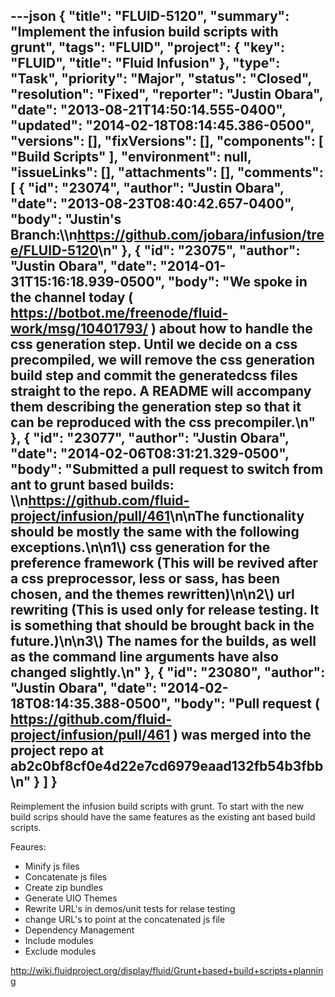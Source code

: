 ---json
{
  "title": "FLUID-5120",
  "summary": "Implement the infusion build scripts with grunt",
  "tags": "FLUID",
  "project": {
    "key": "FLUID",
    "title": "Fluid Infusion"
  },
  "type": "Task",
  "priority": "Major",
  "status": "Closed",
  "resolution": "Fixed",
  "reporter": "Justin Obara",
  "date": "2013-08-21T14:50:14.555-0400",
  "updated": "2014-02-18T08:14:45.386-0500",
  "versions": [],
  "fixVersions": [],
  "components": [
    "Build Scripts"
  ],
  "environment": null,
  "issueLinks": [],
  "attachments": [],
  "comments": [
    {
      "id": "23074",
      "author": "Justin Obara",
      "date": "2013-08-23T08:40:42.657-0400",
      "body": "Justin's Branch:\\\n<https://github.com/jobara/infusion/tree/FLUID-5120>\n"
    },
    {
      "id": "23075",
      "author": "Justin Obara",
      "date": "2014-01-31T15:16:18.939-0500",
      "body": "We spoke in the channel today ( <https://botbot.me/freenode/fluid-work/msg/10401793/> ) about how to handle the css generation step. Until we decide on a css precompiled, we will remove the css generation build step and commit the generatedcss files straight to the repo. A README will accompany them describing the generation step so that it can be reproduced with the css precompiler.\n"
    },
    {
      "id": "23077",
      "author": "Justin Obara",
      "date": "2014-02-06T08:31:21.329-0500",
      "body": "Submitted a pull request to switch from ant to grunt based builds: \\\n<https://github.com/fluid-project/infusion/pull/461>\n\nThe functionality should be mostly the same with the following exceptions.\n\n1\\) css generation for the preference framework (This will be revived after a css preprocessor, less or sass, has been chosen, and the themes rewritten)\n\n2\\) url rewriting (This is used only for release testing. It is something that should be brought back in the future.)\n\n3\\) The names for the builds, as well as the command line arguments have also changed slightly.\n"
    },
    {
      "id": "23080",
      "author": "Justin Obara",
      "date": "2014-02-18T08:14:35.388-0500",
      "body": "Pull request ( <https://github.com/fluid-project/infusion/pull/461> ) was merged into the project repo at ab2c0bf8cf0e4d22e7cd6979eaad132fb54b3fbb\n"
    }
  ]
}
---
Reimplement the infusion build scripts with grunt. To start with the new build scrips should have the same features as the existing ant based build scripts.

Feaures:&#x20;

* Minify js files
* Concatenate js files
* Create zip bundles
* Generate UIO Themes
* Rewrite URL's in demos/unit tests for relase testing
* change URL's to point at the concatenated js file
* Dependency Management
* Include modules
* Exclude modules

<http://wiki.fluidproject.org/display/fluid/Grunt+based+build+scripts+planning>

        
